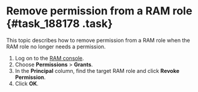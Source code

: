 # Remove permission from a RAM role {#task_188178 .task}

This topic describes how to remove permission from a RAM role when the RAM role no longer needs a permission.

1.  Log on to the [RAM console](https://partners-intl.console.aliyun.com/#/ram).
2.  Choose **Permissions** \> **Grants**.
3.  In the **Principal** column, find the target RAM role and click **Revoke Permission**.
4.  Click **OK**.

